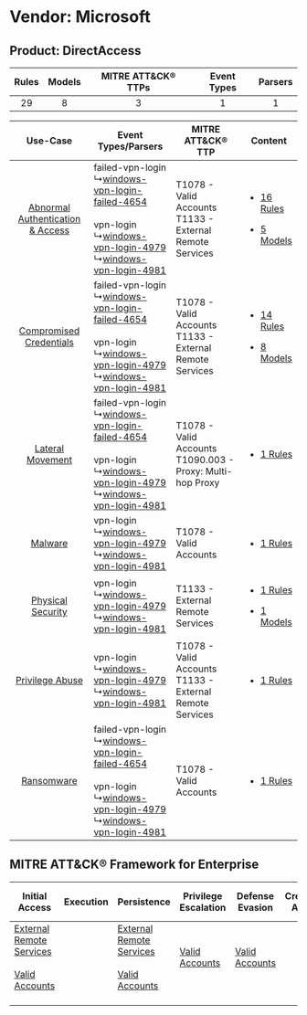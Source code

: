 Vendor: Microsoft
=================
Product: DirectAccess
---------------------
| Rules | Models | MITRE ATT&CK® TTPs | Event Types | Parsers |
|:-----:|:------:|:------------------:|:-----------:|:-------:|
|  29   |   8    |         3          |      1      |    1    |

|    Use-Case    | Event Types/Parsers    | MITRE ATT&CK® TTP    | Content    |
|:----:| ---- | ---- | ---- |
| [Abnormal Authentication & Access](../../../UseCases/uc_abnormal_authentication_&_access.md) |  failed-vpn-login<br> ↳[windows-vpn-login-failed-4654](Ps/pC_windowsvpnloginfailed4654.md)<br><br> vpn-login<br> ↳[windows-vpn-login-4979](Ps/pC_windowsvpnlogin4979.md)<br> ↳[windows-vpn-login-4981](Ps/pC_windowsvpnlogin4981.md)<br> | T1078 - Valid Accounts<br>T1133 - External Remote Services<br>   | [<ul><li>16 Rules</li></ul><ul><li>5 Models</li></ul>](RM/r_m_microsoft_directaccess_Abnormal_Authentication_&_Access.md) |
|          [Compromised Credentials](../../../UseCases/uc_compromised_credentials.md)          |  failed-vpn-login<br> ↳[windows-vpn-login-failed-4654](Ps/pC_windowsvpnloginfailed4654.md)<br><br> vpn-login<br> ↳[windows-vpn-login-4979](Ps/pC_windowsvpnlogin4979.md)<br> ↳[windows-vpn-login-4981](Ps/pC_windowsvpnlogin4981.md)<br> | T1078 - Valid Accounts<br>T1133 - External Remote Services<br>   | [<ul><li>14 Rules</li></ul><ul><li>8 Models</li></ul>](RM/r_m_microsoft_directaccess_Compromised_Credentials.md)          |
|    [Lateral Movement](../../../UseCases/uc_lateral_movement.md)    |  failed-vpn-login<br> ↳[windows-vpn-login-failed-4654](Ps/pC_windowsvpnloginfailed4654.md)<br><br> vpn-login<br> ↳[windows-vpn-login-4979](Ps/pC_windowsvpnlogin4979.md)<br> ↳[windows-vpn-login-4981](Ps/pC_windowsvpnlogin4981.md)<br> | T1078 - Valid Accounts<br>T1090.003 - Proxy: Multi-hop Proxy<br> | [<ul><li>1 Rules</li></ul>](RM/r_m_microsoft_directaccess_Lateral_Movement.md)    |
|    [Malware](../../../UseCases/uc_malware.md)    |  vpn-login<br> ↳[windows-vpn-login-4979](Ps/pC_windowsvpnlogin4979.md)<br> ↳[windows-vpn-login-4981](Ps/pC_windowsvpnlogin4981.md)<br>    | T1078 - Valid Accounts<br>    | [<ul><li>1 Rules</li></ul>](RM/r_m_microsoft_directaccess_Malware.md)    |
|    [Physical Security](../../../UseCases/uc_physical_security.md)    |  vpn-login<br> ↳[windows-vpn-login-4979](Ps/pC_windowsvpnlogin4979.md)<br> ↳[windows-vpn-login-4981](Ps/pC_windowsvpnlogin4981.md)<br>    | T1133 - External Remote Services<br>    | [<ul><li>1 Rules</li></ul><ul><li>1 Models</li></ul>](RM/r_m_microsoft_directaccess_Physical_Security.md)    |
|    [Privilege Abuse](../../../UseCases/uc_privilege_abuse.md)    |  vpn-login<br> ↳[windows-vpn-login-4979](Ps/pC_windowsvpnlogin4979.md)<br> ↳[windows-vpn-login-4981](Ps/pC_windowsvpnlogin4981.md)<br>    | T1078 - Valid Accounts<br>T1133 - External Remote Services<br>   | [<ul><li>1 Rules</li></ul>](RM/r_m_microsoft_directaccess_Privilege_Abuse.md)    |
|    [Ransomware](../../../UseCases/uc_ransomware.md)    |  failed-vpn-login<br> ↳[windows-vpn-login-failed-4654](Ps/pC_windowsvpnloginfailed4654.md)<br><br> vpn-login<br> ↳[windows-vpn-login-4979](Ps/pC_windowsvpnlogin4979.md)<br> ↳[windows-vpn-login-4981](Ps/pC_windowsvpnlogin4981.md)<br> | T1078 - Valid Accounts<br>    | [<ul><li>1 Rules</li></ul>](RM/r_m_microsoft_directaccess_Ransomware.md)    |

MITRE ATT&CK® Framework for Enterprise
--------------------------------------
| Initial Access                                                                                                                                   | Execution | Persistence                                                                                                                                      | Privilege Escalation                                                | Defense Evasion                                                     | Credential Access | Discovery | Lateral Movement | Collection | Command and Control                                                                                                                       | Exfiltration | Impact |
| ------------------------------------------------------------------------------------------------------------------------------------------------ | --------- | ------------------------------------------------------------------------------------------------------------------------------------------------ | ------------------------------------------------------------------- | ------------------------------------------------------------------- | ----------------- | --------- | ---------------- | ---------- | ----------------------------------------------------------------------------------------------------------------------------------------- | ------------ | ------ |
| [External Remote Services](https://attack.mitre.org/techniques/T1133)<br><br>[Valid Accounts](https://attack.mitre.org/techniques/T1078)<br><br> |           | [External Remote Services](https://attack.mitre.org/techniques/T1133)<br><br>[Valid Accounts](https://attack.mitre.org/techniques/T1078)<br><br> | [Valid Accounts](https://attack.mitre.org/techniques/T1078)<br><br> | [Valid Accounts](https://attack.mitre.org/techniques/T1078)<br><br> |                   |           |                  |            | [Proxy: Multi-hop Proxy](https://attack.mitre.org/techniques/T1090/003)<br><br>[Proxy](https://attack.mitre.org/techniques/T1090)<br><br> |              |        |